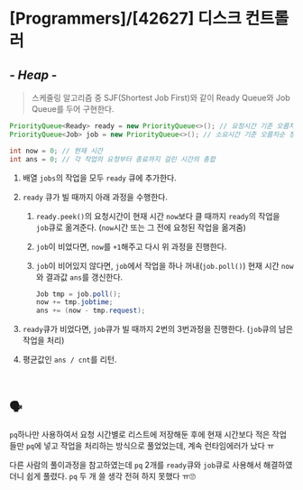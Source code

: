# [Programmers]/[42627] 디스크 컨트롤러

## *- Heap -* 

> 스케줄링 알고리즘 중 SJF(Shortest Job First)와 같이 Ready Queue와 Job Queue를 두어 구현한다.

```java
PriorityQueue<Ready> ready = new PriorityQueue<>(); // 요청시간 기준 오름차순 정렬
PriorityQueue<Job> job = new PriorityQueue<>(); // 소요시간 기준 오름차순 정렬

int now = 0; // 현재 시간
int ans = 0; // 각 작업의 요청부터 종료까지 걸린 시간의 총합
```

1. 배열 `jobs`의 작업을 모두 `ready` 큐에 추가한다.

2. `ready` 큐가 빌 때까지 아래 과정을 수행한다.

   1. `ready.peek()`의 요청시간이 현재 시간 `now`보다 클 때까지 `ready`의 작업을 `job`큐로 옮겨준다. (`now`시간 또는 그 전에 요청된 작업을 옮겨줌)

   2. `job`이 비었다면, `now`를 `+1`해주고 다시 위 과정을 진행한다.

   3. `job`이 비어있지 않다면, `job`에서 작업을 하나 꺼내(`job.poll()`) 현재 시간 `now`와 결과값 `ans`를 갱신한다.

      ```java
      Job tmp = job.poll();
      now += tmp.jobtime;
      ans += (now - tmp.request);
      ```

3. `ready`큐가 비었다면, `job`큐가 빌 때까지 2번의 3번과정을 진행한다. (`job`큐의 남은 작업을 처리)

4. 평균값인 `ans / cnt`를 리턴.

</br>

## :speaking_head:

`pq`하나만 사용하여서 요청 시간별로 리스트에 저장해둔 후에 현재 시간보다 적은 작업들만 `pq`에 넣고 작업을 처리하는 방식으로 풀었었는데, 계속 런타임에러가 났다 ㅠ

다른 사람의 풀이과정을 참고하였는데 `pq` 2개를  `ready`큐와 `job`큐로 사용해서 해결하였더니 쉽게 풀렸다. `pq` 두 개 쓸 생각 전혀 하지 못했다 ㅠ🙄

